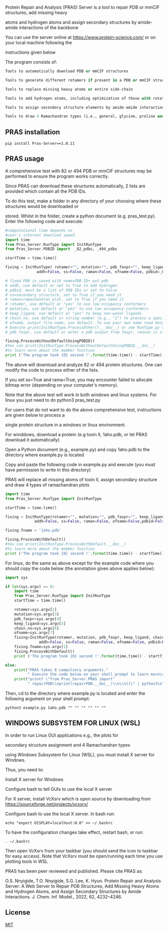 Protein Repair and Analysis (PRAS) Server is a tool to repair PDB or mmCIF structures, add missing heavy 

atoms and hydrogen atoms and assign secondary structures by amide-amide interactions of the backbone

You can use the server online at https://www.protein-science.com/ or on your local machine following the 

instructions given below

The program consists of:
```python
Tools to automatically download PDB or mmCIF structures

Tools to generate different rotamers if present in a PDB or mmCIF structure file

Tools to replace missing heavy atoms or entire side-chain

Tools to add hydrogen atoms, including optimization of those with rotational freedom

Tools to assign secondary structure elements by amide-amide interactions of the backbone

Tools to draw 4 Ramachandran types (i.e., general, glycine, proline and pre-proline)
```

## PRAS installation

`pip install Pras-Server==1.0.11`

## PRAS usage

A comprehensive test with 82 or 494 PDB or mmCIF structures may be performed to ensure the program works correctly.

Since PRAS can download these structures automatically, 2 lists are provided which contain all the PDB IDs.

To do this test, make a folder in any directory of your choosing where these structures would be downloaded or

stored. Whilst in the folder, create a python document (e.g. pras_test.py). Enter the following code and execute:

```python
#computational time depends on
#user's internet download speed
import time
from Pras_Server.RunType import InitRunType
from Pras_Server.PDBID import  _82_pdbs, _494_pdbs

startTime = time.time()

fixing = InitRunType( rotamer="", mutation="", pdb_faspr="", keep_ligand="", chain_no="", 
		      addh=False, ss=False, raman=False, ofname=False, pdbid=_82_pdbs)

# fixed PDB is saved with name=PDB ID+_out.pdb
# addh, use default or set to True to add hydrogen
# pdbid, must be a list of PDB IDs or set to False
# ss=secondary structure, set to True if you need it
# raman=ramachandran plot, set to True if you need it
# rotamer, use default or "yes" to use low occupancy conformers
# mutation, use default or "yes" to use low occupancy conformers
# keep_ligand, use default or "yes" to keep non-water ligands
# chain_no, use default or string number (e.g., "1") to process a specific chain
# ofname, output file name, use default. To use your own name read documentaion below
# Execute print(InitRunType.ProcessOther().__doc__) or see RunType.py doc instructions
# pdb_faspr, use default or enter a pdb output from faspr, reason is stated in pras paper

fixing.ProcessWithoutDefaultUsingPDBID()
#You can print(InitRunType.ProcessWithoutDefaultUsingPDBID.__doc__) 
#to learn more about the member function
print ('The program took {0} second !'.format(time.time() - startTime))
```

The above will download and analyze 82 or 494 protein structures. One can modify the code to process either of the lists.

If you set ss=True and rama=True, you may encounter failed to allocate bitmap error (depending on your computer's memory).

Note that the above test will work in both windows and linux systems. For linux you just need to do python3 pras_test.py

For users that do not want to do the above comprehensive test, instructions are given below to process a

single protein structure in a windows or linux environment.

For winddows, download a protein (e.g toxin II, 1aho.pdb, or let PRAS download it automatically)

Open a Python document (e.g., example.py) and copy 1aho.pdb to the directory where example.py is located

Copy and paste the following code in example.py and execute (you must have permission to write in this directory)

PRAS will replace all missing atoms of toxin II, assign secondary structure and draw 4 types of ramachandran plots


```python
import time
from Pras_Server.RunType import InitRunType

startTime = time.time()

fixing = InitRunType(rotamer="", mutation="", pdb_faspr="", keep_ligand="", chain_no="", 
		     addh=False, ss=False, raman=False, ofname=False,pdbid=False)

fixing.fname = '1aho.pdb'

fixing.ProcessWithDefault()
#You can print(InitRunType.ProcessWithDefault.__doc__) 
#to learn more about the member function
print ('The program took {0} second !'.format(time.time() - startTime))
```

For linux, do the same as above except for the example code where you should copy the code below (the annotation given above applies below):

```python
import sys

if len(sys.argv) == 8:
	import time
	from Pras_Server.RunType import InitRunType
	startTime = time.time()

	rotamer=sys.argv[2] 
	mutation=sys.argv[3]
	pdb_faspr=sys.argv[4]
	keep_ligand=sys.argv[5]
	chain_no=sys.argv[6] 
	ofname=sys.argv[7]
	fixing=InitRunType(rotamer, mutation, pdb_faspr, keep_ligand, chain_no, 
			   addh=False, ss=False, raman=False, ofname=False, pdbid=False)
	fixing.fname=sys.argv[1]
	fixing.ProcessWithDefault()
	print ('The program took {0} second !'.format(time.time() - startTime))

else:
	print("PRAS takes 8 compulsory arguments." 
		  " Execute the code below on your shell prompt to learn more\n")
	print("printf \"from Pras_Server.PRAS import" 
		  " repairPDB\\nprint(repairPDB.__doc__)\\n\\n()\" | python3\n")
```

Then, cd to the directory where example.py is located and enter the following argument on your shell prompt:

`python3 example.py 1aho.pdb "" "" "" "" "" ""`


## WINDOWS SUBSYSTEM FOR LINUX (WSL)

In order to run Linux GUI applications e.g., the plots for

secondary structure assignment and 4 Ramachandran types

using Windows Subsystem for Linux (WSL), you must install X server for Windows.

Thus, you need to:

Install X server for Windows

Configure bash to tell GUIs to use the local X server

For X server, install VcXsrv which is open source by downloading from https://sourceforge.net/projects/vcxsrv/

Configure bash to use the local X server. In bash run:

`echo "export DISPLAY=localhost:0.0" >> ~/.bashrc`

To have the configuration changes take effect, restart bash, or run:

`. ~/.bashrc`

Then open VcXsrv from your taskbar (you should send the icon to taskbar for easy access).
Note that VcXsrv must be open/running each time you use plotting tools in WSL

PRAS has been peer reviewed and published. Please cite PRAS as:

O.S. Nnyigide, T.O. Nnyigide, S.G. Lee, K. Hyun. Protein Repair and Analysis Server: A Web Server to Repair PDB Structures, Add Missing Heavy Atoms and Hydrogen Atoms, and Assign Secondary Structures by Amide Interactions.
J. Chem. Inf. Model., 2022, 62, 4232–4246.

## License
[MIT](https://choosealicense.com/licenses/mit/)

